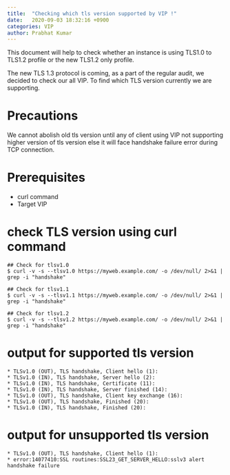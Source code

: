 ```yaml
---
title:  "Checking which tls version supported by VIP !"
date:   2020-09-03 18:32:16 +0900
categories: VIP
author: Prabhat Kumar
---
```

This document will help to check whether an instance is using TLS1.0 to TLS1.2 profile or the new TLS1.2 only profile.

The new TLS 1.3 protocol is coming, as a part of the regular audit, we decided to check our all VIP. To find which TLS version currently we are supporting.

# Precautions
We cannot abolish old tls version until any of client using VIP not supporting higher version of tls version else it will face handshake failure error during TCP connection.


# Prerequisites
* curl command
* Target VIP


# check TLS version  using curl command
```
## Check for tlsv1.0
$ curl -v -s --tlsv1.0 https://myweb.example.com/ -o /dev/null/ 2>&1 | grep -i "handshake"

## Check for tlsv1.1
$ curl -v -s --tlsv1.1 https://myweb.example.com/ -o /dev/null/ 2>&1 | grep -i "handshake"

## Check for tlsv1.2
$ curl -v -s --tlsv1.2 https://myweb.example.com/ -o /dev/null/ 2>&1 | grep -i "handshake"
```

# output for supported tls version
```
* TLSv1.0 (OUT), TLS handshake, Client hello (1):
* TLSv1.0 (IN), TLS handshake, Server hello (2):
* TLSv1.0 (IN), TLS handshake, Certificate (11):
* TLSv1.0 (IN), TLS handshake, Server finished (14):
* TLSv1.0 (OUT), TLS handshake, Client key exchange (16):
* TLSv1.0 (OUT), TLS handshake, Finished (20):
* TLSv1.0 (IN), TLS handshake, Finished (20):
```
# output for unsupported tls version
```
* TLSv1.0 (OUT), TLS handshake, Client hello (1):
* error:14077410:SSL routines:SSL23_GET_SERVER_HELLO:sslv3 alert handshake failure
```
